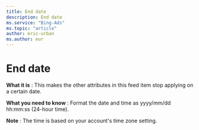 ```yaml
---
title: End date
description: End date
ms.service: "Bing-Ads"
ms.topic: "article"
author: eric-urban
ms.author: eur
---
```


# End date

**What it is** : This makes the other attributes in this feed item stop applying on a certain date.

**What you need to know** : Format the date and time as yyyy/mm/dd hh:mm:ss (24-hour time).

**Note** : The time is based on your account's time zone setting.


